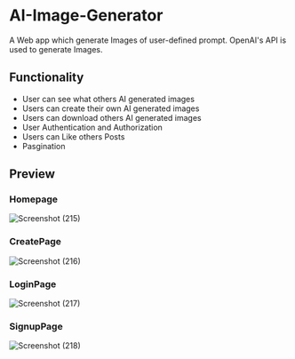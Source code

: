# AI-Image-Generator
A Web app which generate Images of user-defined prompt. OpenAI's API is used to generate Images.

## Functionality
- User can see what others AI generated images
- Users can create their own AI generated images
- Users can download others AI generated images
- User Authentication and Authorization
- Users can Like others Posts
- Pasgination

## Preview

### Homepage
![Screenshot (215)](https://user-images.githubusercontent.com/83984612/218133171-fd7b1a6d-5250-4efe-bd58-69fb9def161b.png)

### CreatePage
![Screenshot (216)](https://user-images.githubusercontent.com/83984612/218241257-7e20c88b-ffb0-4b41-8e9a-ffdec7ca087e.png)

### LoginPage
![Screenshot (217)](https://user-images.githubusercontent.com/83984612/221364522-bef55e4a-d670-4e36-9b1f-5c36e4828550.png)

### SignupPage
![Screenshot (218)](https://user-images.githubusercontent.com/83984612/221364555-e94798e5-4ddf-4fe7-beac-296dad0f4667.png)
